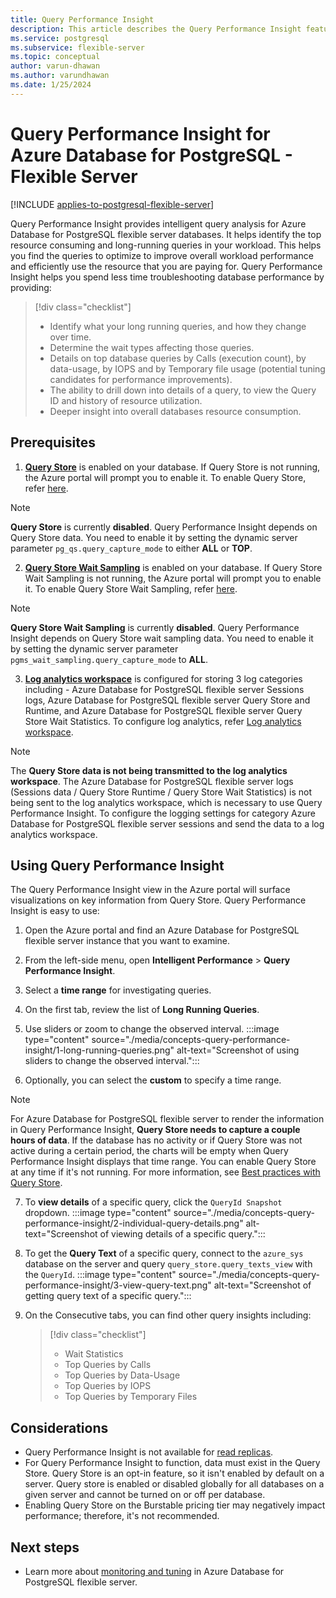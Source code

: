 ```yaml
---
title: Query Performance Insight
description: This article describes the Query Performance Insight feature in  Azure Database for PostgreSQL - Flexible Server.
ms.service: postgresql
ms.subservice: flexible-server
ms.topic: conceptual
author: varun-dhawan
ms.author: varundhawan
ms.date: 1/25/2024
---
```


# Query Performance Insight for Azure Database for PostgreSQL - Flexible Server

[!INCLUDE [applies-to-postgresql-flexible-server](../includes/applies-to-postgresql-flexible-server.md)]

Query Performance Insight provides intelligent query analysis for Azure Database for PostgreSQL flexible server databases. It helps identify the top resource consuming and long-running queries in your workload. This helps you find the queries to optimize to improve overall workload performance and efficiently use the resource that you are paying for. Query Performance Insight helps you spend less time troubleshooting database performance by providing:

>[!div class="checklist"]
> * Identify what your long running queries, and how they change over time.
> * Determine the wait types affecting those queries.
> * Details on top database queries by Calls (execution count), by data-usage, by IOPS and by Temporary file usage (potential tuning candidates for performance improvements).
> * The ability to drill down into details of a query, to view the Query ID and history of resource utilization.
> * Deeper insight into overall databases resource consumption.

## Prerequisites

1. **[Query Store](concepts-query-store.md)** is enabled on your database. If Query Store is not running, the Azure portal will prompt you to enable it. To enable Query Store, refer [here](concepts-query-store.md#enable-query-store).

> [!NOTE]
> **Query Store** is currently **disabled**. Query Performance Insight depends on Query Store data. You need to enable it by setting the dynamic server parameter `pg_qs.query_capture_mode` to either **ALL** or **TOP**.

2. **[Query Store Wait Sampling](concepts-query-store.md)** is enabled on your database. If Query Store Wait Sampling is not running, the Azure portal will prompt you to enable it. To enable Query Store Wait Sampling, refer [here](concepts-query-store.md#enable-query-store-wait-sampling).

> [!NOTE]
> **Query Store Wait Sampling** is currently **disabled**. Query Performance Insight depends on Query Store wait sampling data. You need to enable it by setting the dynamic server parameter `pgms_wait_sampling.query_capture_mode` to **ALL**.

3. **[Log analytics workspace](howto-configure-and-access-logs.md)** is configured for storing 3 log categories including - Azure Database for PostgreSQL flexible server Sessions logs, Azure Database for PostgreSQL flexible server Query Store and Runtime, and Azure Database for PostgreSQL flexible server Query Store Wait Statistics. To configure log analytics, refer [Log analytics workspace](howto-configure-and-access-logs.md#configure-diagnostic-settings).

> [!NOTE]
> The **Query Store data is not being transmitted to the log analytics workspace**. The Azure Database for PostgreSQL flexible server logs (Sessions data / Query Store Runtime / Query Store Wait Statistics) is not being sent to the log analytics workspace, which is necessary to use Query Performance Insight. To configure the logging settings for category Azure Database for PostgreSQL flexible server sessions and send the data to a log analytics workspace.

## Using Query Performance Insight

The Query Performance Insight view in the Azure portal will surface visualizations on key information from Query Store. Query Performance Insight is easy to use:

1. Open the Azure portal and find an Azure Database for PostgreSQL flexible server instance that you want to examine.
2. From the left-side menu, open **Intelligent Performance** > **Query Performance Insight**.
3. Select a **time range** for investigating queries.
4. On the first tab, review the list of **Long Running Queries**.
5. Use sliders or zoom to change the observed interval.
:::image type="content" source="./media/concepts-query-performance-insight/1-long-running-queries.png" alt-text="Screenshot of using sliders to change the observed interval.":::

6. Optionally, you can select the **custom** to specify a time range.

> [!NOTE]
> For Azure Database for PostgreSQL flexible server to render the information in Query Performance Insight, **Query Store needs to capture a couple hours of data**. If the database has no activity or if Query Store was not active during a certain period, the charts will be empty when Query Performance Insight displays that time range. You can enable Query Store at any time if it's not running. For more information, see [Best practices with Query Store](concepts-query-store-best-practices.md).

7. To **view details** of a specific query, click the `QueryId Snapshot` dropdown.
:::image type="content" source="./media/concepts-query-performance-insight/2-individual-query-details.png" alt-text="Screenshot of viewing details of a specific query.":::

8. To get the **Query Text** of a specific query, connect to the `azure_sys` database on the server and query `query_store.query_texts_view` with the `QueryId`.
:::image type="content" source="./media/concepts-query-performance-insight/3-view-query-text.png" alt-text="Screenshot of getting query text of a specific query.":::

9. On the Consecutive tabs, you can find other query insights including:
    >[!div class="checklist"]
    > * Wait Statistics
    > * Top Queries by Calls
    > * Top Queries by Data-Usage
    > * Top Queries by IOPS
    > * Top Queries by Temporary Files

## Considerations

* Query Performance Insight is not available for [read replicas](concepts-read-replicas.md).
* For Query Performance Insight to function, data must exist in the Query Store. Query Store is an opt-in feature, so it isn't enabled by default on a server. Query store is enabled or disabled globally for all databases on a given server and cannot be turned on or off per database.
* Enabling Query Store on the Burstable pricing tier may negatively impact performance; therefore, it's not recommended.


## Next steps

- Learn more about [monitoring and tuning](concepts-monitoring.md) in Azure Database for PostgreSQL flexible server.

